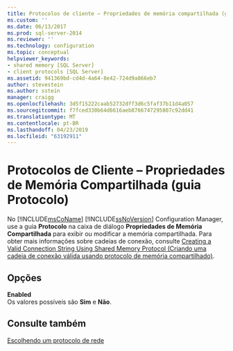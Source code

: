 ```yaml
---
title: Protocolos de cliente – Propriedades de memória compartilhada (guia Protocolo) | Microsoft Docs
ms.custom: ''
ms.date: 06/13/2017
ms.prod: sql-server-2014
ms.reviewer: ''
ms.technology: configuration
ms.topic: conceptual
helpviewer_keywords:
- shared memory [SQL Server]
- client protocols [SQL Server]
ms.assetid: 941369bd-cd4d-4a64-8e42-724d9a866eb7
author: stevestein
ms.author: sstein
manager: craigg
ms.openlocfilehash: 3d5f15222caab52732dff3d6c5faf37b11d4a057
ms.sourcegitcommit: f7fced330b64d6616aeb8766747295807c92dd41
ms.translationtype: MT
ms.contentlocale: pt-BR
ms.lasthandoff: 04/23/2019
ms.locfileid: "63192911"
---
```

# <a name="client-protocols---shared-memory-properties-protocol-tab"></a>Protocolos de Cliente – Propriedades de Memória Compartilhada (guia Protocolo)
  No [!INCLUDE[msCoName](../../includes/msconame-md.md)] [!INCLUDE[ssNoVersion](../../includes/ssnoversion-md.md)] Configuration Manager, use a guia **Protocolo** na caixa de diálogo **Propriedades de Memória Compartilhada** para exibir ou modificar a memória compartilhada. Para obter mais informações sobre cadeias de conexão, consulte [Creating a Valid Connection String Using Shared Memory Protocol (Criando uma cadeia de conexão válida usando protocolo de memória compartilhado)](../../../2014/tools/configuration-manager/creating-a-valid-connection-string-using-shared-memory-protocol.md).  
  
## <a name="options"></a>Opções  
 **Enabled**  
 Os valores possíveis são **Sim** e **Não**.  
  
## <a name="see-also"></a>Consulte também  
 [Escolhendo um protocolo de rede](../../../2014/tools/configuration-manager/choosing-a-network-protocol.md)  
  
  
